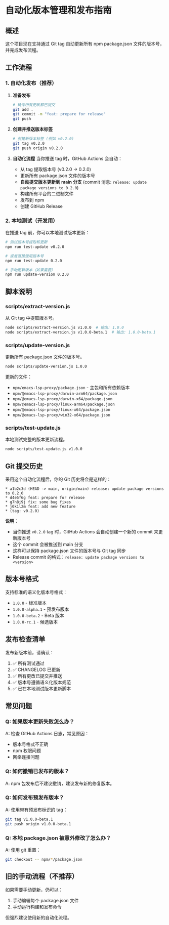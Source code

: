 # 自动化版本管理和发布指南

## 概述

这个项目现在支持通过 Git tag 自动更新所有 npm package.json 文件的版本号，并完成发布流程。

## 工作流程

### 1. 自动化发布（推荐）

1. **准备发布**
   ```bash
   # 确保所有更改都已提交
   git add .
   git commit -m "feat: prepare for release"
   git push
   ```

2. **创建并推送版本标签**
   ```bash
   # 创建新版本标签 (例如 v0.2.0)
   git tag v0.2.0
   git push origin v0.2.0
   ```

3. **自动化流程**
   当你推送 tag 时，GitHub Actions 会自动：
   - 从 tag 提取版本号 (v0.2.0 → 0.2.0)
   - 更新所有 package.json 文件的版本号
   - **自动提交版本更新到 main 分支** (commit 消息: `release: update package versions to 0.2.0`)
   - 构建所有平台的二进制文件
   - 发布到 npm
   - 创建 GitHub Release

### 2. 本地测试（开发用）

在推送 tag 前，你可以本地测试版本更新：

```bash
# 测试版本号提取和更新
npm run test-update v0.2.0

# 或者直接使用版本号
npm run test-update 0.2.0

# 手动更新版本（如果需要）
npm run update-version 0.2.0
```

## 脚本说明

### scripts/extract-version.js
从 Git tag 中提取版本号。

```bash
node scripts/extract-version.js v1.0.0  # 输出: 1.0.0
node scripts/extract-version.js v1.0.0-beta.1  # 输出: 1.0.0-beta.1
```

### scripts/update-version.js
更新所有 package.json 文件的版本号。

```bash
node scripts/update-version.js 1.0.0
```

更新的文件：
- `npm/emacs-lsp-proxy/package.json` - 主包和所有依赖版本
- `npm/@emacs-lsp-proxy/darwin-arm64/package.json`
- `npm/@emacs-lsp-proxy/darwin-x64/package.json`
- `npm/@emacs-lsp-proxy/linux-arm64/package.json`
- `npm/@emacs-lsp-proxy/linux-x64/package.json`
- `npm/@emacs-lsp-proxy/win32-x64/package.json`

### scripts/test-update.js
本地测试完整的版本更新流程。

```bash
node scripts/test-update.js v1.0.0
```

## Git 提交历史

采用这个自动化流程后，你的 Git 历史将会是这样的：

```
* a1b2c3d (HEAD -> main, origin/main) release: update package versions to 0.2.0
* d4e5f6g feat: prepare for release  
* g7h8i9j fix: some bug fixes
* j0k1l2m feat: add new feature
* (tag: v0.2.0)
```

**说明**：
- 当你推送 `v0.2.0` tag 时，GitHub Actions 会自动创建一个新的 commit 来更新版本号
- 这个 commit 会被推送到 main 分支
- 这样可以保持 package.json 文件的版本号与 Git tag 同步
- Release commit 的格式：`release: update package versions to <version>`

## 版本号格式

支持标准的语义化版本号格式：
- `1.0.0` - 标准版本
- `1.0.0-alpha.1` - 预发布版本
- `1.0.0-beta.2` - Beta 版本
- `1.0.0-rc.1` - 候选版本

## 发布检查清单

发布新版本前，请确认：

1. ✅ 所有测试通过
2. ✅ CHANGELOG 已更新
3. ✅ 所有更改已提交并推送
4. ✅ 版本号遵循语义化版本规范
5. ✅ 已在本地测试版本更新脚本

## 常见问题

### Q: 如果版本更新失败怎么办？
A: 检查 GitHub Actions 日志，常见原因：
- 版本号格式不正确
- npm 权限问题
- 网络连接问题

### Q: 如何撤销已发布的版本？
A: npm 包发布后不建议撤销，建议发布新的修复版本。

### Q: 如何发布预发布版本？
A: 使用带有预发布标识的 tag：
```bash
git tag v1.0.0-beta.1
git push origin v1.0.0-beta.1
```

### Q: 本地 package.json 被意外修改了怎么办？
A: 使用 git 重置：
```bash
git checkout -- npm/*/package.json
```

## 旧的手动流程（不推荐）

如果需要手动更新，仍可以：
1. 手动编辑每个 package.json 文件
2. 手动运行构建和发布命令

但强烈建议使用新的自动化流程。